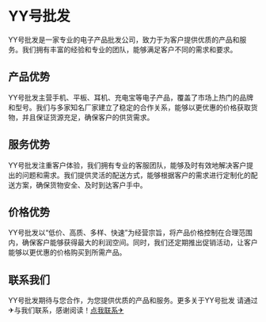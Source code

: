 # YY号批发

YY号批发是一家专业的电子产品批发公司，致力于为客户提供优质的产品和服务。我们拥有丰富的经验和专业的团队，能够满足客户不同的需求和要求。

## 产品优势

YY号批发主营手机、平板、耳机、充电宝等电子产品，覆盖了市场上热门的品牌和型号。我们与多家知名厂家建立了稳定的合作关系，能够以更优惠的价格获取货物，并且保证货源充足，确保客户的供货需求。

## 服务优势

YY号批发注重客户体验，我们拥有专业的客服团队，能够及时有效地解决客户提出的问题和需求。我们提供灵活的配送方式，能够根据客户的需求进行定制化的配送方案，确保货物安全、及时到达客户手中。

## 价格优势

YY号批发以“低价、高质、多样、快速”为经营宗旨，将产品价格控制在合理范围内，确保客户能够获得最大的利润空间。同时，我们还定期推出促销活动，让客户能够以更优惠的价格购买到所需产品。

## 联系我们

YY号批发期待与您合作，为您提供优质的产品和服务。更多关于YY号批发 请通过✈与我们联系，感谢阅读！[点我联系✈](https://box.k02.cc)